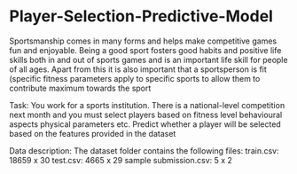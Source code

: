 # Player-Selection-Predictive-Model

Sportsmanship comes in many forms and helps make competitive games fun and enjoyable. Being a good sport fosters good habits and positive life skills both in and out of sports games and is an important life skill for people of all ages. Apart from this it is also important that a sportsperson is fit (specific fitness parameters apply to specific sports to allow them to contribute maximum towards the sport

Task:
You work for a sports institution. There is a national-level competition next month and you must select players based on fitness level behavioural aspects physical parameters etc.
Predict whether a player will be selected based on the features provided in the dataset

Data description:
The dataset folder contains the following files:
train.csv: 18659 x 30
test.csv: 4665 x 29
sample submission.csv: 5 x 2
